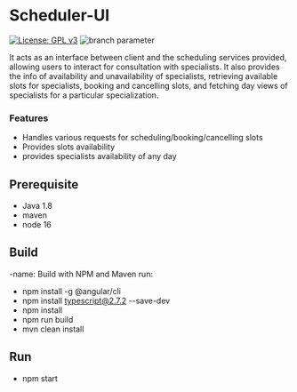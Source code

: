 # Scheduler-UI
[![License: GPL v3](https://img.shields.io/badge/License-GPLv3-blue.svg)](https://www.gnu.org/licenses/gpl-3.0)  ![branch parameter](https://github.com/PSMRI/HWC-API/actions/workflows/sast-and-package.yml/badge.svg)

It acts as an interface between client and the scheduling services provided, allowing users to interact for consultation with specialists. It also provides the info of availability and unavailability of specialists, retrieving available slots for specialists, booking and cancelling slots, and fetching day views of specialists for a particular specialization.

### Features
* Handles various requests for scheduling/booking/cancelling slots
* Provides slots availability
* provides specialists availability of any day

## Prerequisite
* Java 1.8
* maven
* node 16

## Build
-name: Build with NPM and Maven
run:
* npm install -g @angular/cli
* npm install typescript@2.7.2 --save-dev
* npm install
* npm run build
* mvn clean install

## Run
* npm start


